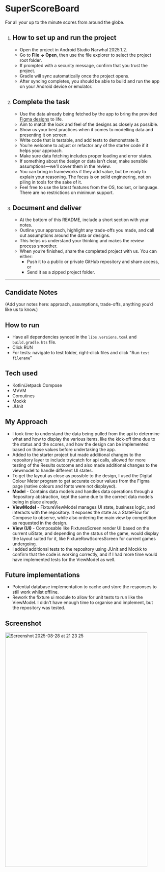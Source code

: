# SuperScoreBoard

For all your up to the minute scores from around the globe.

1. ## How to set up and run the project

   - Open the project in Android Studio Narwhal 2025.1.2.
   - Go to **File → Open**, then use the file explorer to select the project root folder.
   - If prompted with a security message, confirm that you trust the project.
   - Gradle will sync automatically once the project opens.
   - After syncing completes, you should be able to build and run the app on your Android device or emulator.

2. ## Complete the task

   - Use the data already being fetched by the app to bring the provided [Figma designs](https://www.figma.com/design/hY3cElxFKc1mkl9oZ8GAi4/Test-Design?node-id=1-61823&t=IbXirDv081k0WauS-1) to life.
   - Aim to match the look and feel of the designs as closely as possible.
   - Show us your best practices when it comes to modelling data and presenting it on screen.
   - Write code that is testable, and add tests to demonstrate it.
   - You’re welcome to adjust or refactor any of the starter code if it helps your approach.
   - Make sure data fetching includes proper loading and error states.
   - If something about the design or data isn’t clear, make sensible assumptions—we’ll cover them in the review.
   - You can bring in frameworks if they add value, but be ready to explain your reasoning. The focus is on solid engineering, not on piling in tools for the sake of it.
   - Feel free to use the latest features from the OS, toolset, or language. There are no restrictions on minimum support.

3. ## Document and deliver

   - At the bottom of this README, include a short section with your notes.
   - Outline your approach, highlight any trade-offs you made, and call out assumptions around the data or designs.
   - This helps us understand your thinking and makes the review process smoother.
   - When you’re finished, share the completed project with us. You can either:
      - Push it to a public or private GitHub repository and share access, or
      - Send it as a zipped project folder.

---

## Candidate Notes

(Add your notes here: approach, assumptions, trade-offs, anything you’d like us to know.)

## How to run
- Have all dependencies synced in the `libs.versions.toml` and `build.gradle.kts` file.
- Click RUN
- For tests: navigate to test folder, right-click files and click "Run `test filename`"

## Tech used
- Kotlin/Jetpack Compose
- MVVM
- Coroutines
- Mockk
- JUnit

## My Approach
- I took time to understand the data being pulled from the api to determine what and how to display the various items, like the kick-off time due to the status and the scores, and how the design can be implemented based on those values before undertaking the app.
- Added to the starter project but made additional changes to the repository layer to include try/catch for api calls, allowed for more testing of the Results outcome and also made additional changes to the viewmodel to handle different UI states.
- To get the layout as close as possible to the design, I used the Digital Colour Meter program to get accurate colour values from the Figma page (native colours and fonts were not displayed).
- **Model** - Contains data models and handles data operations through a Repository abstraction, kept the same due to the correct data models being in place already.
- **ViewModel** - FixtureViewModel manages UI state, business logic, and interacts with the repository. It exposes the state as a StateFlow for Compose to observe, while also ordering the main view by competition as requested in the design.
- **View (UI)** - Composable like FixturesScreen render UI based on the current uiState, and depending on the status of the game, would display the layout suited for it, like FixtureRowScoresScreen for current games undergoing. 
- I added additional tests to the repository using JUnit and Mockk to confirm that the code is working correctly, and if I had more time would have implemented tests for the ViewModel as well.

## Future implementations
- Potential database implementation to cache and store the responses to still work whilst offline.
- Rework the fixture ui module to allow for unit tests to run like the ViewModel. I didn't have enough time to organise and implement, but the repository was tested.

## Screenshot
<img width="463" height="760" alt="Screenshot 2025-08-28 at 21 23 25" src="https://github.com/user-attachments/assets/1a2b94aa-bbfe-445c-821a-e18dd45fdb97" />

